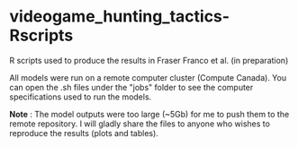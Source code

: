 # videogame_hunting_tactics-Rscripts
R scripts used to produce the results in Fraser Franco et al. (in preparation)

All models were run on a remote computer cluster (Compute Canada). You can open the .sh files under the "jobs" folder to see the computer specifications used to run the models.

**Note** : The model outputs were too large (~5Gb) for me to push them to the remote repository. I will gladly share the files to anyone who wishes to reproduce the results (plots and tables).